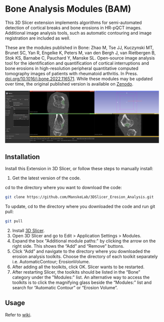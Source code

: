 # Bone Analysis Modules (BAM)

This 3D Slicer extension implements algorithms for semi-automated detection of cortical breaks and bone erosions in HR-pQCT images. Additional image analysis tools, such as automatic contouring and image registration are included as well.

These are the modules published in Bone: Zhao M, Tse JJ, Kuczynski MT, Brunet SC, Yan R, Engelke K, Peters M, van den Bergh J, van Rietbergen B, Stok KS, Barnabe C, Pauchard Y, Manske SL. Open-source image analysis tool for the identification and quantification of cortical interruptions and bone erosions in high-resolution peripheral quantitative computed tomography images of patients with rheumatoid arthritis. In Press. [doi.org/10.1016/j.bone.2022.116571](https://doi.org/10.1016/j.bone.2022.116571). While these modules may be updated over time, the original published version is available on [Zenodo](https://zenodo.org/record/6841889).

![](Screenshot.png)

## Installation

Install this Extension in 3D Slicer, or follow these steps to manually install:
1. Get the latest version of the code. 

cd to the directory where you want to download the code:
```sh
git clone https://github.com/ManskeLab/3DSlicer_Erosion_Analysis.git
```

To update, cd to the directory where you downloaded the code and run git pull:
```sh
git pull
```

2. Install [3D Slicer](https://download.slicer.org/).
3. Open 3D Slicer and go to Edit > Application Settings > Modules. 
4. Expand the box "Additional module paths:" by clicking the arrow on the right side. This shows the “Add” and “Remove” buttons. 
5. Click “Add” and navigate to the directory where you downloaded the erosion analysis toolkits. Choose the directory of each toolkit separately i.e. AutomaticContour; ErosionVolume. 
6. After adding all the toolkits, click OK. Slicer wants to be restarted.
7. After restarting Slicer, the toolkits should be listed in the “Bone” category under the "Modules:" list. An alternative way to access the toolkits is to click the magnifying glass beside the “Modules:” list and search for “Automatic Contour” or “Erosion Volume”. 

## Usage
Refer to [wiki](https://github.com/ManskeLab/Bone_Analysis_Modules/wiki).
